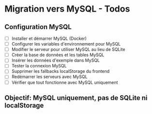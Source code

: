 # Migration vers MySQL - Todos

## Configuration MySQL
- [ ] Installer et démarrer MySQL (Docker)
- [ ] Configurer les variables d'environnement pour MySQL
- [ ] Modifier le serveur pour utiliser MySQL au lieu de SQLite
- [ ] Créer la base de données et les tables MySQL
- [ ] Insérer les données d'exemple dans MySQL
- [ ] Tester la connexion MySQL
- [ ] Supprimer les fallbacks localStorage du frontend
- [ ] Redémarrer les serveurs avec MySQL
- [ ] Vérifier que tout fonctionne avec MySQL uniquement

## Objectif: MySQL uniquement, pas de SQLite ni localStorage
